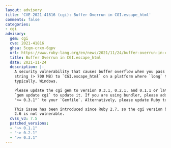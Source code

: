 ```yaml
---
layout: advisory
title: 'CVE-2021-41816 (cgi): Buffer Overrun in CGI.escape_html'
comments: false
categories:
- cgi
advisory:
  gem: cgi
  cve: 2021-41816
  ghsa: 5cqm-crxm-6qpv
  url: https://www.ruby-lang.org/en/news/2021/11/24/buffer-overrun-in-cgi-escape_html-cve-2021-41816/
  title: Buffer Overrun in CGI.escape_html
  date: 2021-11-24
  description: |-
    A security vulnerability that causes buffer overflow when you pass a very large
    string (> 700 MB) to `CGI.escape_html` on a platform where `long` type takes 4 bytes,
    typically, Windows.

    Please update the cgi gem to version 0.3.1, 0.2.1, and 0.1.1 or later. You can use
    `gem update cgi` to update it. If you are using bundler, please add `gem "cgi",
    ">= 0.3.1"` to your `Gemfile`. Alternatively, please update Ruby to 2.7.5 or 3.0.3.

    This issue has been introduced since Ruby 2.7, so the cgi version bundled with Ruby
    2.6 is not vulnerable.
  cvss_v3: 7.5
  patched_versions:
  - "~> 0.1.1"
  - "~> 0.2.1"
  - ">= 0.3.1"
---
```

